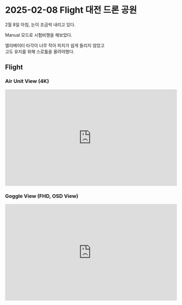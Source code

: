 # 2025-02-08 Flight 대전 드론 공원


2월 8일 아침, 눈이 조금씩 내리고 있다.

Manual 모드로 시험비행을 해보았다.

엘리베이터 타각이 너무 작아 피치가 쉽게 들리지 않았고  
고도 유지를 위해 스로틀을 올려야했다.

## Flight
### Air Unit View (4K)
<iframe width="560" height="315" src="https://www.youtube.com/embed/Fv_OaXvrwL0?si=OxJoTiyLpjuwKQii" title="YouTube video player" frameborder="0" allow="accelerometer; autoplay; clipboard-write; encrypted-media; gyroscope; picture-in-picture; web-share" referrerpolicy="strict-origin-when-cross-origin" allowfullscreen></iframe>

### Goggle View (FHD, OSD View)
<iframe width="560" height="315" src="https://www.youtube.com/embed/sm-BR-kWqOc?si=ouBMAsZKd71SkECJ" title="YouTube video player" frameborder="0" allow="accelerometer; autoplay; clipboard-write; encrypted-media; gyroscope; picture-in-picture; web-share" referrerpolicy="strict-origin-when-cross-origin" allowfullscreen></iframe>